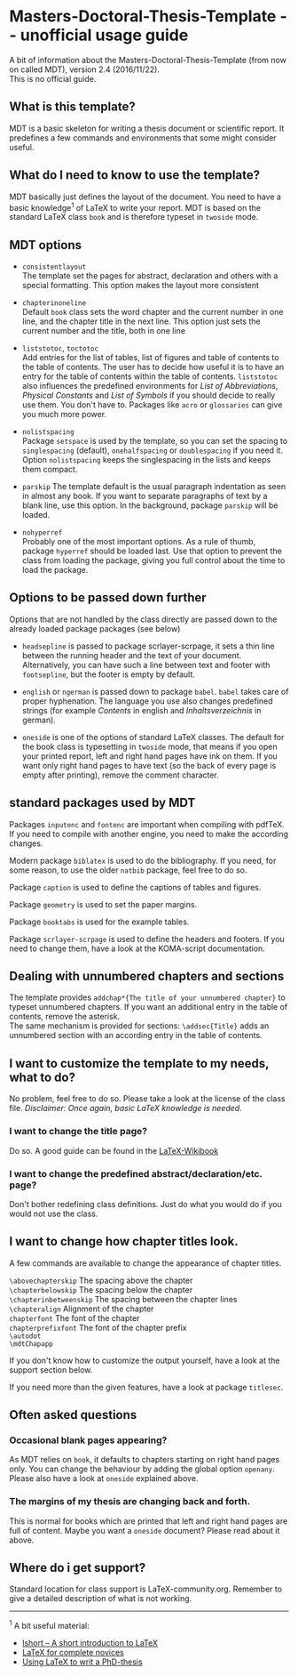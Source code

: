 # Masters-Doctoral-Thesis-Template -- unofficial usage guide

A bit of information about the Masters-Doctoral-Thesis-Template
(from now on called MDT), version 2.4 (2016/11/22).  
 This is no official guide.

## What is this template? 

MDT is a basic skeleton for writing a thesis document or
scientific report. It predefines a few commands and environments
that some might consider useful. 

## What do I need to know to use the template? 

MDT  basically just defines the layout of the document.  You need
to have a basic knowledge<sup>1</sup> of LaTeX to write your report. MDT  is
based on the standard LaTeX class `book` and is therefore typeset
in `twoside` mode.

## MDT options

- `consistentlayout`   
The template set the pages for abstract, declaration and others
with a special formatting. This option makes the layout more
consistent

- `chapterinoneline`  
Default `book` class sets the word chapter and the current number
in one line, and the chapter title in the next line. This option
just sets the current number and the title, both in one line

- `liststotoc`, `toctotoc`  
Add entries for the list of tables, list of figures and table of
contents to the table of contents. The user has to decide how
useful it is to have an entry for the table of contents within
the table of contents. `liststotoc` also influences the
predefined environments for *List of Abbreviations*, *Physical
Constants* and  *List of Symbols* if you should decide to really
use them. You don't have to. Packages like `acro` or `glossaries`
can give you much more power.

- `nolistspacing`    
Package `setspace` is used by the template, so you can set the
spacing to `singlespacing` (default), `onehalfspacing` or
`doublespacing` if you need it. Option `nolistspacing` keeps the
singlespacing in the lists and keeps them compact.

- `parskip`
The template default is the usual paragraph indentation as seen
in almost any book. If you want to separate paragraphs of text by
a blank line, use this option. In the background, package
`parskip` will be loaded. 

- `nohyperref`  
Probably one of the most important options. As a rule of thumb,
package `hyperref` should be loaded last. Use that option to
prevent the class from loading the package, giving you full
control about the time to load the package.

## Options to be passed down further

Options that are not handled by the class directly  are passed
down to the already loaded package packages (see below)

- `headsepline` is passed to package scrlayer-scrpage, it sets a
  thin line between the running header and the text of your
document. Alternatively, you can have such a line between text
and footer with `footsepline`, but the footer is empty by
default. 

- `english` or `ngerman` is passed down to package `babel`.
  `babel` takes care of proper hyphenation. The language you use
also changes predefined strings (for example *Contents* in
english and *Inhaltsverzeichnis* in german).

- `oneside` is one of the options of standard LaTeX classes. The
  default for the book class is typesetting in `twoside` mode,
that means if you open your printed report, left and right hand
pages have ink on them.  If you want only right hand pages to
have text (so the back of every page is empty after printing),
remove the comment character.


## standard packages used by MDT

Packages `inputenc` and `fontenc` are important when compiling
with pdfTeX. If you need to compile with another engine, you need
to make the according changes.

Modern package `biblatex` is used to do the bibliography. If you
need, for some reason, to use the older `natbib` package, feel
free to do so.

Package `caption` is used to define the captions of tables and
figures.

Package `geometry` is used to set the paper margins. 

Package `booktabs` is used for the example tables.

Package `scrlayer-scrpage` is used to define the headers and
footers. If you need to change them, have a look at the
KOMA-script documentation.

## Dealing with unnumbered chapters and sections

The template provides `addchap*{The title of your unnumbered
chapter}` to typeset unnumbered chapters. If you want an
additional entry in the table of contents, remove the asterisk.  
The same mechanism is provided for sections: `\addsec{Title}`
adds an unnumbered section with an according entry in the table
of contents.

## I want to customize the template to my needs, what to do? 

No problem, feel free to do so. Please take a look at the license
of the class file.
*Disclaimer: Once again, basic LaTeX knowledge is needed.*

### I want to change the title page?

Do so. A good guide can be found in the
[LaTeX-Wikibook](https://en.wikibooks.org/wiki/LaTeX/Title_Creation)


### I want to change the predefined abstract/declaration/etc. page?

Don't bother redefining class definitions. Just do what you would
do if you would not use the class.

## I want to change how chapter titles look.

A few commands are available to change the appearance of chapter
titles.

`\abovechapterskip` The spacing above the chapter  
`\chapterbelowskip` The spacing below the chapter  
`\chapterinbetweenskip` The spacing between  the chapter lines  
`\chapteralign` Alignment of the chapter  
`chapterfont` The font of the chapter  
`chapterprefixfont` The font of the chapter prefix  
`\autodot`   
`\mdtChapapp`  

If you don't know how to customize the output yourself, have a
look at the support section below. 

If you need more than the given features, have a look at package
`titlesec`.

## Often asked questions

### Occasional blank pages appearing?

As MDT relies on `book`, it defaults to chapters starting on
right hand pages only. You can change the behaviour by adding the
global option `openany`. Please also have a look at `oneside`
explained above.

### The margins of my thesis are changing back and forth.

This is normal for books which are printed that left and right
hand pages are full of content. Maybe you want a `oneside`
document? Please read about it above.

## Where do i get support? 

Standard location for class support is LaTeX-community.org.
Remember to give a detailed description of what is not working. 

----

<sup>1</sup> A bit useful material:
- [lshort – A short introduction to LaTeX](http://ctan.org/pkg/lshort)
- [LaTeX for complete novices](http://www.dickimaw-books.com/latex/novices/index.html)
- [Using LaTeX to  writ a PhD-thesis](http://www.dickimaw-books.com/latex/thesis/index.html)
